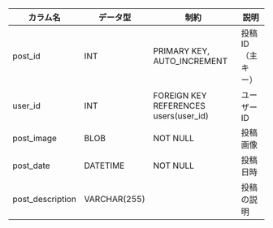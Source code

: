 | カラム名         | データ型     | 制約                                  | 説明              |
| ---------------- | ------------ | ------------------------------------- | ----------------- |
| post_id          | INT          | PRIMARY KEY, AUTO_INCREMENT           | 投稿 ID（主キー） |
| user_id          | INT          | FOREIGN KEY REFERENCES users(user_id) | ユーザー ID       |
| post_image       | BLOB         | NOT NULL                              | 投稿画像          |
| post_date        | DATETIME     | NOT NULL                              | 投稿日時          |
| post_description | VARCHAR(255) |                                       | 投稿の説明        |
